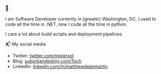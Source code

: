 ### 👋

I am Software Developer currently in (greater) Washington, DC. I used to code all the time in .NET, now I code all
the time in python.

I care a lot about build scripts and deployment pipelines.

📬 My social media

- Twitter: [twitter.com/mistersql](http://twitter.com/mistersql)
- Blog: [suburbandestiny.com/Tech](http://www.suburbandestiny.com/Tech/)
- LinkedIn: [linkedin.com/in/matthewdeanmartin](https://linkedin.com/in/matthewdeanmartin)